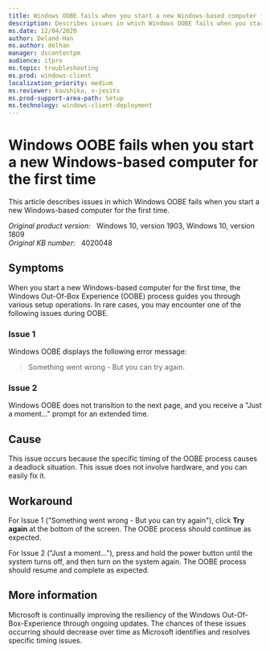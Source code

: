```yaml
---
title: Windows OOBE fails when you start a new Windows-based computer for the first time
description: Describes issues in which Windows OOBE fails when you start a new Windows-based computer for the first time.
ms.date: 12/04/2020
author: Deland-Han
ms.author: delhan 
manager: dscontentpm
audience: itpro
ms.topic: troubleshooting
ms.prod: windows-client
localization_priority: medium
ms.reviewer: kaushika, v-jesits
ms.prod-support-area-path: Setup
ms.technology: windows-client-deployment
---
```

# Windows OOBE fails when you start a new Windows-based computer for the first time

This article describes issues in which Windows OOBE fails when you start a new Windows-based computer for the first time.

_Original product version:_ &nbsp; Windows 10, version 1903, Windows 10, version 1809  
_Original KB number:_ &nbsp; 4020048

## Symptoms

When you start a new Windows-based computer for the first time, the Windows Out-Of-Box Experience (OOBE) process guides you through various setup operations. In rare cases, you may encounter one of the following issues during OOBE.
  
### Issue 1  

Windows OOBE displays the following error message:
> Something went wrong - But you can try again.

### Issue 2  

Windows OOBE does not transition to the next page, and you receive a "Just a moment..." prompt for an extended time.

## Cause

This issue occurs because the specific timing of the OOBE process causes a deadlock situation. This issue does not involve hardware, and you can easily fix it.

## Workaround

For Issue 1 ("Something went wrong - But you can try again"), click **Try again**  at the bottom of the screen. The OOBE process should continue as expected.

For Issue 2 ("Just a moment..."), press and hold the power button until the system turns off, and then turn on the system again. The OOBE process should resume and complete as expected.

## More information

Microsoft is continually improving the resiliency of the Windows Out-Of-Box-Experience through ongoing updates. The chances of these issues occurring should decrease over time as Microsoft identifies and resolves specific timing issues.
